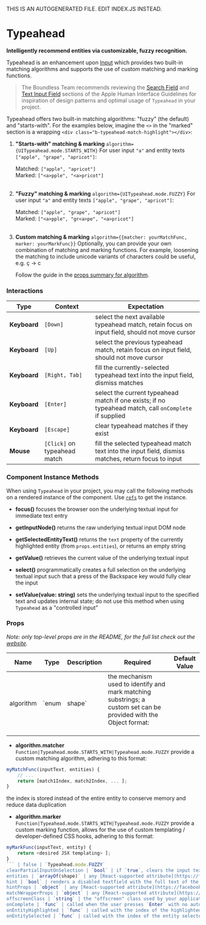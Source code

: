 THIS IS AN AUTOGENERATED FILE. EDIT INDEX.JS INSTEAD.

# Typeahead
__Intelligently recommend entities via customizable, fuzzy recognition.__

Typeahead is an enhancement upon [Input](https://github.com/bibliotech/uikit/tree/master/packages/boundless-input) which provides two built-in matching algorithms and supports the use of custom matching and marking functions.

> The Boundless Team recommends reviewing the [Search Field](https://developer.apple.com/library/mac/documentation/UserExperience/Conceptual/OSXHIGuidelines/ControlsText.html#//apple_ref/doc/uid/20000957-CH51-SW5) and [Text Input Field](https://developer.apple.com/library/mac/documentation/UserExperience/Conceptual/OSXHIGuidelines/ControlsText.html#//apple_ref/doc/uid/20000957-CH51-SW3) sections of the Apple Human Interface Guidelines for inspiration of design patterns and optimal usage of `Typeahead` in your project.

Typeahead offers two built-in matching algorithms: "fuzzy" (the default) and "starts-with". For the examples below, imagine the `<>` in the "marked" section is a wrapping `<div class="b-typeahead-match-highlight"></div>`:

1. __"Starts-with" matching & marking__ `algorithm={UITypeahead.mode.STARTS_WITH}`
   For user input `"a"` and entity texts `["apple", "grape", "apricot"]`:

   Matched: `["apple", "apricot"]`<br/>
   Marked: `["<a>pple", "<a>pricot"]`<br/><br/>

1. __"Fuzzy" matching & marking__ `algorithm={UITypeahead.mode.FUZZY}`
   For user input `"a"` and entity texts `["apple", "grape", "apricot"]`:

   Matched: `["apple", "grape", "apricot"]`<br/>
   Marked: `["<a>pple", "gr<a>pe", "<a>pricot"]`<br/><br/>

1. __Custom matching & marking__ `algorithm={{matcher: yourMatchFunc, marker: yourMarkFunc}}`
   Optionally, you can provide your own combination of matching and marking functions. For example, loosening the matching to include unicode variants of characters could be useful, e.g. ç &rarr; c

   Follow the guide in the [props summary for algorithm](#available-props).

### Interactions

Type | Context | Expectation
---- | ------- | -----------
__Keyboard__ | `[Down]` | select the next available typeahead match, retain focus on input field, should not move cursor
__Keyboard__ | `[Up]` | select the previous typeahead match, retain focus on input field, should not move cursor
__Keyboard__ | `[Right, Tab]` | fill the currently-selected typeahead text into the input field, dismiss matches
__Keyboard__ | `[Enter]` | select the current typeahead match if one exists; if no typeahead match, call `onComplete` if supplied
__Keyboard__ | `[Escape]` | clear typeahead matches if they exist
__Mouse__ | `[Click]` on typeahead match | fill the selected typeahead match text into the input field, dismiss matches, return focus to input

### Component Instance Methods

When using `Typeahead` in your project, you may call the following methods on a rendered instance of the component. Use [`refs`](https://facebook.github.io/react/docs/refs-and-the-dom.html) to get the instance.

- __focus()__
  focuses the browser oon the underlying textual input for immediate text entry

- __getInputNode()__
  returns the raw underlying textual input DOM node

- __getSelectedEntityText()__
  returns the `text` property of the currently highlighted entity (from `props.entities`), or returns an empty string

- __getValue()__
  retrieves the current value of the underlying textual input

- __select()__
  programmatically creates a full selection on the underlying textual input such that a press of the Backspace key would fully clear the input

- __setValue(value: string)__
  sets the underlying textual input to the specified text and updates internal state; do not use this method when using `Typeahead` as a "controlled input"

### Props

_Note: only top-level props are in the README, for the full list check out the [website](http://boundless.js.org/Typeahead#props)._

Name | Type | Description | Required | Default Value
---- | ---- | ----------- | -------- | -------------
algorithm | `enum|shape` | the mechanism used to identify and mark matching substrings; a custom set can be provided with the Object format:<br/><br/>

- __algorithm.matcher__ `Function|Typeahead.mode.STARTS_WITH|Typeahead.mode.FUZZY`
             provide a custom matching algorithm, adhering to this format:

```js
myMatchFunc(inputText, entities) {
    // ...
    return [match1Index, match2Index, ... ];
}
```

the index is stored instead of the entire entity to conserve memory and reduce data duplication

- __algorithm.marker__ `Function|Typeahead.mode.STARTS_WITH|Typeahead.mode.FUZZY`
  provide a custom marking function, allows for the use of custom templating / developer-defined CSS hooks, adhering to this format:

```js
myMarkFunc(inputText, entity) {
    return <desired JSX templating> ];
}
``` | false | `Typeahead.mode.FUZZY`
clearPartialInputOnSelection | `bool` | if `true`, clears the input text when a (partial) match is selected | false | `false`
entities | `arrayOf(shape)` | any [React-supported attribute](https://facebook.github.io/react/docs/tags-and-attributes.html#html-attributes); applied to the appropriate `.b-typeahead-match` HTML element | false | `[]`
hint | `bool` | renders a disabled textfield with the full text of the currently selected input hint; will remain blank if the matched substring is not at the beginning of the user input | false | `null`
hintProps | `object` | any [React-supported attribute](https://facebook.github.io/react/docs/tags-and-attributes.html#html-attributes); applied to the `.b-typeahead-hint` HTML element | false | `{}`
matchWrapperProps | `object` | any [React-supported attribute](https://facebook.github.io/react/docs/tags-and-attributes.html#html-attributes); applied to the `.b-typeahead-match-wrapper` HTML element | false | `{}`
offscreenClass | `string` | the "offscreen" class used by your application; specifically to retain [ARIA navigability](http://snook.ca/archives/html_and_css/hiding-content-for-accessibility) as `display: none` excludes the element from consideration | false | `'b-offscreen'`
onComplete | `func` | called when the user presses `Enter` with no autosuggest hint available, indicating that input is complete | false | `noop`
onEntityHighlighted | `func` | called with the index of the highlighted entity due to keyboard selection | false | `noop`
onEntitySelected | `func` | called with the index of the entity selected by the user | false | `noop`
